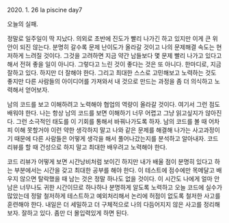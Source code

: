 2020\. 1. 26 la piscine day7

오늘의 실패.

정말로 일주일이 딱 지났다. 의외로 초반에 진도가 빨리 나가긴 하고 있지만 이게 큰 위안이 되진 않는다.
분명히 갈수록 문제 난이도가 올라갈 것이고 나의 문제해결 속도는 현저하게 느려질 것이다. 그것을 고려하면
지금 약간 남들보다 몇 문제 빨리 나가고 있다고 해서 전혀 좋을 일이 아니다. 그렇다고 느린 것이 좋다는 것은
또 아니다. 한마디로, 지금 잘하고 있다. 하지만 더 잘해야 한다. 그리고 최대한 스스로 고민해보고 노력하는 것도
좋지만 다른 사람들의 아이디어를 가져와서 내 것으로 만드는 과정을 좀 더 의식하고 노력해서 얻어보자.

남의 코드를 보고 이해하려고 노력해야 협업의 역량이 올라갈 것이다. 여기서 그런 점도 배워야 한다.
나는 항상 남의 코드를 보면 이해하기 너무 어렵고 그냥 읽고싶지가 않아진다. 그런 소극적인 태도를
이 기회를 통해서 바꿔나가도록 하자. 남의 코드를 볼 때 어차피 이해 못할거야 이런 약한 생각하지 말고
나와 같은 문제를 해결해 나가는 사고과정이기 때문에 다른 사람들은 어떻게 생각을 해서 풀어나갔는지를
분석하고 알아내자. 코드 리뷰를 할 때 건성으로 하지 말고 최대한 배우려고 노력해야 한다.

코드 리뷰가 어떻게 보면 시간낭비처럼 보이긴 하지만 내가 배울 점이 분명히 있다고 하는 부분에서는
시간을 갖고 최대한 공부를 해야 한다. 이 테스트에 점수에만 목메달고 배우지 않으면 탈락했을 때
남는 것은 정말 하나도 없을 것이다. 이 시간도 나에게 얼마 안 남은 너무나도 귀한 시간이므로 하나하나
분명하게 알도록 노력하고 오늘 코드에 실수가 많았는데 정말 철저하게 테스트하고 예외처리해서
논리에 허점이 없도록 철저한 사고를 훈련해야 한다. 내일은 더 세밀하고 더 구체적으로 나의 다듬어지지 않은
사고를 정리해보자. 잘하고 있다. 좀만 더 몰입력있게 하면 된다.
